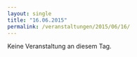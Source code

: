 ```yaml
---
layout: single
title: "16.06.2015"
permalink: /veranstaltungen/2015/06/16/
---
```


Keine Veranstaltung an diesem Tag.
